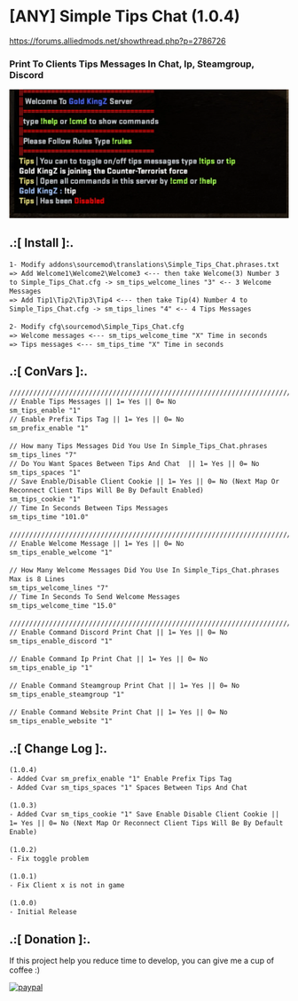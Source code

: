 # [ANY] Simple Tips Chat (1.0.4)
https://forums.alliedmods.net/showthread.php?p=2786726

### Print To Clients Tips Messages In Chat, Ip, Steamgroup,  Discord

![alt text](https://github.com/oqyh/Simple-Tips-Chat/blob/main/img/Screenshot%20(12424).png?raw=true)


## .:[ Install ]:.
```
1- Modify addons\sourcemod\translations\Simple_Tips_Chat.phrases.txt
=> Add Welcome1\Welcome2\Welcome3 <--- then take Welcome(3) Number 3 to Simple_Tips_Chat.cfg -> sm_tips_welcome_lines "3" <-- 3 Welcome Messages
=> Add Tip1\Tip2\Tip3\Tip4 <--- then take Tip(4) Number 4 to Simple_Tips_Chat.cfg -> sm_tips_lines "4" <-- 4 Tips Messages

2- Modify cfg\sourcemod\Simple_Tips_Chat.cfg 
=> Welcome messages <--- sm_tips_welcome_time "X" Time in seconds
=> Tips messages <--- sm_tips_time "X" Time in seconds
```


## .:[ ConVars ]:.
```
///////////////////////////////////////////////////////////////////////////////////////////////////////////////
// Enable Tips Messages || 1= Yes || 0= No
sm_tips_enable "1"
// Enable Prefix Tips Tag || 1= Yes || 0= No
sm_prefix_enable "1"

// How many Tips Messages Did You Use In Simple_Tips_Chat.phrases
sm_tips_lines "7"
// Do You Want Spaces Between Tips And Chat  || 1= Yes || 0= No
sm_tips_spaces "1"
// Save Enable/Disable Client Cookie || 1= Yes || 0= No (Next Map Or Reconnect Client Tips Will Be By Default Enabled)
sm_tips_cookie "1"
// Time In Seconds Between Tips Messages
sm_tips_time "101.0"

///////////////////////////////////////////////////////////////////////////////////////////////////////////////
// Enable Welcome Message || 1= Yes || 0= No
sm_tips_enable_welcome "1"

// How Many Welcome Messages Did You Use In Simple_Tips_Chat.phrases Max is 8 Lines
sm_tips_welcome_lines "7"
// Time In Seconds To Send Welcome Messages
sm_tips_welcome_time "15.0"

///////////////////////////////////////////////////////////////////////////////////////////////////////////////
// Enable Command Discord Print Chat || 1= Yes || 0= No
sm_tips_enable_discord "1"

// Enable Command Ip Print Chat || 1= Yes || 0= No
sm_tips_enable_ip "1"

// Enable Command Steamgroup Print Chat || 1= Yes || 0= No
sm_tips_enable_steamgroup "1"

// Enable Command Website Print Chat || 1= Yes || 0= No
sm_tips_enable_website "1"
```


## .:[ Change Log ]:.
```
(1.0.4)
- Added Cvar sm_prefix_enable "1" Enable Prefix Tips Tag
- Added Cvar sm_tips_spaces "1" Spaces Between Tips And Chat

(1.0.3)
- Added Cvar sm_tips_cookie "1" Save Enable Disable Client Cookie || 1= Yes || 0= No (Next Map Or Reconnect Client Tips Will Be By Default Enable)

(1.0.2)
- Fix toggle problem

(1.0.1)
- Fix Client x is not in game

(1.0.0)
- Initial Release
```


## .:[ Donation ]:.

If this project help you reduce time to develop, you can give me a cup of coffee :)

[![paypal](https://www.paypalobjects.com/en_US/i/btn/btn_donateCC_LG.gif)](https://paypal.me/oQYh)
